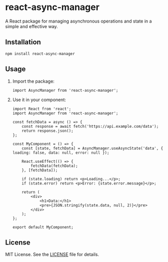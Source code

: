 # react-async-manager

A React package for managing asynchronous operations and state in a simple and effective way.

## Installation

```
npm install react-async-manager
```

## Usage

1. Import the package:

    ```
    import AsyncManager from 'react-async-manager';
    ```

2. Use it in your component:

    ```
    import React from 'react';
    import AsyncManager from 'react-async-manager';

    const fetchData = async () => {
        const response = await fetch('https://api.example.com/data');
        return response.json();
    };

    const MyComponent = () => {
        const [state, fetchData] = AsyncManager.useAsyncState('data', { loading: false, data: null, error: null });

        React.useEffect(() => {
            fetchData(fetchData);
        }, [fetchData]);

        if (state.loading) return <p>Loading...</p>;
        if (state.error) return <p>Error: {state.error.message}</p>;

        return (
            <div>
                <h1>Data:</h1>
                <pre>{JSON.stringify(state.data, null, 2)}</pre>
            </div>
        );
    };

    export default MyComponent;
    ```

## License

MIT License. See the [LICENSE](LICENSE) file for details.
